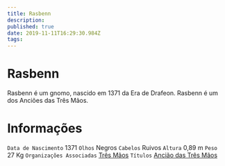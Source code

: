 ```yaml
---
title: Rasbenn
description: 
published: true
date: 2019-11-11T16:29:30.984Z
tags: 
---
```


<!-- SUBTITLE: Visão geral sobre Rasbenn -->

# Rasbenn
Rasbenn é um gnomo, nascido em 1371 da Era de Drafeon. Rasbenn é um dos Anciões das Três Mãos.

# Informações
`Data de Nascimento` 1371 
`Olhos` Negros
`Cabelos` Ruivos
`Altura` 0,89 m
`Peso` 27 Kg
`Organizações Associadas` [Três Mãos](/faccoes/faccoes-independentes/tres-maos#tres-maos)
`Títulos` [Ancião das Três Mãos](/rankings-e-titulos/anciao-das-tres-maos#anciao-das-tres-maos)
